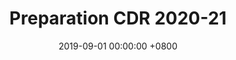 ---
layout: gallery
panel: false
title: Preparation CDR 2020-21
date: 2019-09-01 00:00:00 +0800
description: Conception et réalisation des robots 2020-21
folder: cdr-2020-21-build
external_link: https://photos.app.goo.gl/n5RVXL7FDR9s5va88
nb-img: 1
card-img: 1.jpg
---
